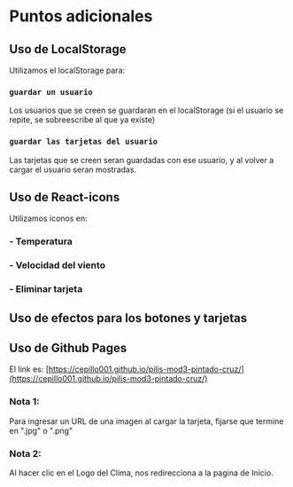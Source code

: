 # Puntos adicionales


## Uso de LocalStorage

Utilizamos el localStorage para:

### `guardar un usuario`

Los usuarios que se creen se guardaran en el localStorage (si el usuario se repite, se sobreescribe al que ya existe)

### `guardar las tarjetas del usuario`

Las tarjetas que se creen seran guardadas con ese usuario, y al volver a cargar el usuario seran mostradas.


## Uso de React-icons

Utilizamos iconos en:

### - Temperatura

### - Velocidad del viento

### - Eliminar tarjeta



## Uso de efectos para los botones y tarjetas

## Uso de Github Pages 

El link es: [https://cepillo001.github.io/pilis-mod3-pintado-cruz/](https://cepillo001.github.io/pilis-mod3-pintado-cruz/)

### Nota 1:

Para ingresar un URL de una imagen al cargar la tarjeta, fijarse que termine en ".jpg" o ".png"

### Nota 2:

Al hacer clic en el Logo del Clima, nos redirecciona a la pagina de Inicio.
